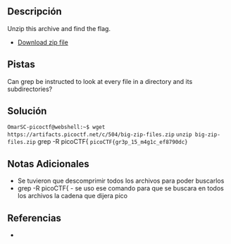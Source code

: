 ## Descripción

Unzip this archive and find the flag.

- [Download zip file](https://artifacts.picoctf.net/c/504/big-zip-files.zip)
## Pistas

Can grep be instructed to look at every file in a directory and its subdirectories?

## Solución

`OmarSC-picoctf@webshell:~$ wget https://artifacts.picoctf.net/c/504/big-zip-files.zip`
`unzip big-zip-files.zip`
grep -R picoCTF{
`picoCTF{gr3p_15_m4g1c_ef8790dc}`

## Notas Adicionales

- Se tuvieron que descomprimir todos los archivos para poder buscarlos
- grep -R picoCTF{ - se uso ese comando para que se buscara en todos los archivos la cadena que dijera pico

## Referencias
- 

